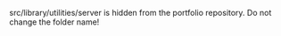 src/library/utilities/server is hidden from the portfolio repository. Do not change the folder name!
